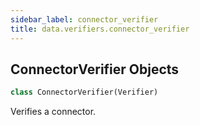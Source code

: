 ```yaml
---
sidebar_label: connector_verifier
title: data.verifiers.connector_verifier
---
```


## ConnectorVerifier Objects

```python
class ConnectorVerifier(Verifier)
```

Verifies a connector.

